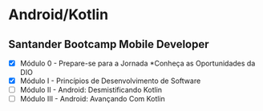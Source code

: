 # Android/Kotlin
## Santander Bootcamp Mobile Developer

*[x] Módulo 0 - Prepare-se para a Jornada
    *Conheça as Oportunidades da DIO
*[x] Módulo I - Princípios de Desenvolvimento de Software
*[ ] Módulo II - Android: Desmistificando Kotlin
*[ ] Módulo III - Android: Avançando Com Kotlin
